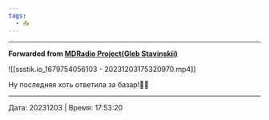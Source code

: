 ```yaml
---
tags:
  - 📥
---
```



***

**Forwarded from [MDRadio Project(Gleb Stavinskii)](https://t.me/mdradio_project/424)**

![[ssstik.io_1679754056103 - 20231203175320970.mp4]]

Ну последняя хоть ответила за базар!🤦‍♂️

---

Дата: 20231203 | Время: 17:53:20

